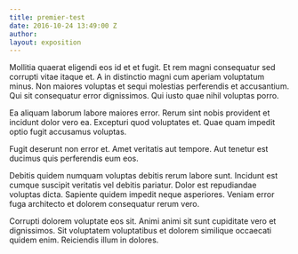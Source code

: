 ```yaml
---
title: premier-test
date: 2016-10-24 13:49:00 Z
author: 
layout: exposition
---
```




Mollitia quaerat eligendi eos id et et fugit. Et rem magni consequatur sed corrupti vitae itaque et. A in distinctio magni cum aperiam voluptatum minus. Non maiores voluptas et sequi molestias perferendis et accusantium. Qui sit consequatur error dignissimos. Qui iusto quae nihil voluptas porro.

Ea aliquam laborum labore maiores error. Rerum sint nobis provident et incidunt dolor vero ea. Excepturi quod voluptates et. Quae quam impedit optio fugit accusamus voluptas.

Fugit deserunt non error et. Amet veritatis aut tempore. Aut tenetur est ducimus quis perferendis eum eos.

Debitis quidem numquam voluptas debitis rerum labore sunt. Incidunt est cumque suscipit veritatis vel debitis pariatur. Dolor est repudiandae voluptas dicta. Sapiente quidem impedit neque asperiores. Veniam error fuga architecto et dolorem consequatur rerum vero.

Corrupti dolorem voluptate eos sit. Animi animi sit sunt cupiditate vero et dignissimos. Sit voluptatem voluptatibus et dolorem similique occaecati quidem enim. Reiciendis illum in dolores.
